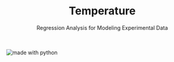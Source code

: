
<!-- PROJECT LOGO -->
<br />
<p align="center">

  <h1 align="center">Temperature</h1>

  <p align="center">
    Regression Analysis for Modeling Experimental Data
    <br />
    <br />
    <br />
  </p>
</p>
<img src="https://img.shields.io/badge/project%20status-completed-green.svg?style=flat-square" alt="made with python">
